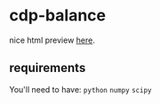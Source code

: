 # cdp-balance

nice html preview [here](https://htmlpreview.github.io/?https://github.com/livnev/cdp-balance/blob/master/balance.html).


## requirements
You'll need to have:
`python`
`numpy`
`scipy`
